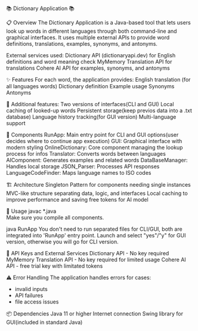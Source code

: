 📚 Dictionary Application 📚

📋 Overview
The Dictionary Application is a Java-based tool that lets users look up words in different languages through both command-line and graphical interfaces. 
It uses multiple external APIs to provide word definitions, translations, examples, synonyms, and antonyms.

External services used:
Dictionary API (dictionaryapi.dev) for English definitions and word meaning check
MyMemory Translation API for translations
Cohere AI API for examples, synonyms, and antonyms

✨ Features
For each word, the application provides:
English translation (for all languages words)
Dictionary definition
Example usage
Synonyms 
Antonyms

📝 Additional features:
Two versions of interfaces(CLI and GUI)
Local caching of looked-up words
Persistent storage(keep previos data into a .txt database)
Language history tracking(for GUI version)
Multi-language support

🧩 Components
RunApp: Main entry point for CLI and GUI options(user decides where to continue app execution)
GUI: Graphical interface with modern styling
OnlineDictionary: Core component managing the lookup process for infos
Translator: Converts words between languages
AIComponent: Generates examples and related words
DataBaseManager: Handles local storage
JSON_Parser: Processes API responses
LanguageCodeFinder: Maps language names to ISO codes

🏗️ Architecture
Singleton Pattern for components needing single instances
MVC-like structure separating data, logic, and interfaces
Local caching to improve performance and saving free tokens for AI model

🚀 Usage
javac *.java  
Make sure you compile all components. 

java RunApp
You don't need to run separated files for CLI/GUI, both are integrated into 'RunApp' entry point.
Launch and select "yes"/"y" for GUI version, otherwise you will go for CLI version.


🔑 API Keys and External Services
Dictionary API - No key required
MyMemory Translation API - No key required for limited usage
Cohere AI API - free trial key with limitated tokens

⚠️ Error Handling
The application handles errors for cases:  
- invalid inputs
- API failures
- file access issues

📦 Dependencies
Java 11 or higher
Internet connection
Swing library for GUI(included in standard Java)